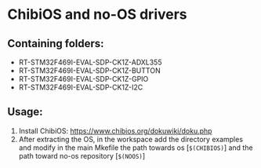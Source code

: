 # ChibiOS and no-OS drivers

## Containing folders:
* RT-STM32F469I-EVAL-SDP-CK1Z-ADXL355
* RT-STM32F469I-EVAL-SDP-CK1Z-BUTTON
* RT-STM32F469I-EVAL-SDP-CK1Z-GPIO
* RT-STM32F469I-EVAL-SDP-CK1Z-I2C

## Usage:
1. Install ChibiOS: https://www.chibios.org/dokuwiki/doku.php
2. After extracting the OS, in the workspace add the directory examples and modify in the main Mkefile the path towards os [```$(CHIBIOS)```] and the path toward no-os repository [```$(NOOS)```]